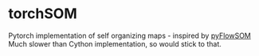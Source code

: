 # torchSOM

Pytorch implementation of self organizing maps - inspired by [pyFlowSOM](https://github.com/angelolab/pyFlowSOM)
Much slower than Cython implementation, so would stick to that.
